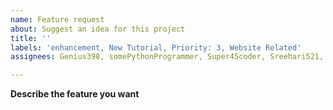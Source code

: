 ```yaml
---
name: Feature request
about: Suggest an idea for this project
title: ''
labels: 'enhancement, New Tutorial, Priority: 3, Website Related'
assignees: Genius398, somePythonProgrammer, Super45coder, Sreehari521, e-coders

---
```


**Describe the feature you want**
